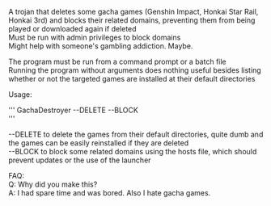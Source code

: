 A trojan that deletes some gacha games (Genshin Impact, Honkai Star Rail, Honkai 3rd) and blocks their related domains, preventing them from being played or downloaded again if deleted  
Must be run with admin privileges to block domains  
Might help with someone's gambling addiction. Maybe.  

The program must be run from a command prompt or a batch file  
Running the program without arguments does nothing useful besides listing whether or not the targeted games are installed at their default directories  

Usage:  

'''
GachaDestroyer --DELETE --BLOCK  
'''

--DELETE to delete the games from their default directories, quite dumb and the games can be easily reinstalled if they are deleted  
--BLOCK to block some related domains using the hosts file, which should prevent updates or the use of the launcher  

FAQ:  
Q: Why did you make this?  
A: I had spare time and was bored. Also I hate gacha games.  
